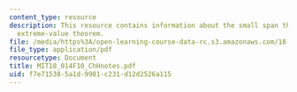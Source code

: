 ```yaml
---
content_type: resource
description: This resource contains information about the small span theorem and the
  extreme-value theorem.
file: /media/https%3A/open-learning-course-data-rc.s3.amazonaws.com/18-014-calculus-with-theory-fall-2010/f7e715385a1d9981c231d12d2526a115_MIT18_014F10_ChHnotes.pdf
file_type: application/pdf
resourcetype: Document
title: MIT18_014F10_ChHnotes.pdf
uid: f7e71538-5a1d-9981-c231-d12d2526a115
---
```

